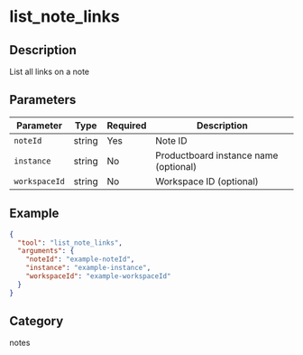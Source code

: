 # list_note_links

## Description

List all links on a note

## Parameters

| Parameter     | Type   | Required | Description                           |
| ------------- | ------ | -------- | ------------------------------------- |
| `noteId`      | string | Yes      | Note ID                               |
| `instance`    | string | No       | Productboard instance name (optional) |
| `workspaceId` | string | No       | Workspace ID (optional)               |

## Example

```json
{
  "tool": "list_note_links",
  "arguments": {
    "noteId": "example-noteId",
    "instance": "example-instance",
    "workspaceId": "example-workspaceId"
  }
}
```

## Category

notes
